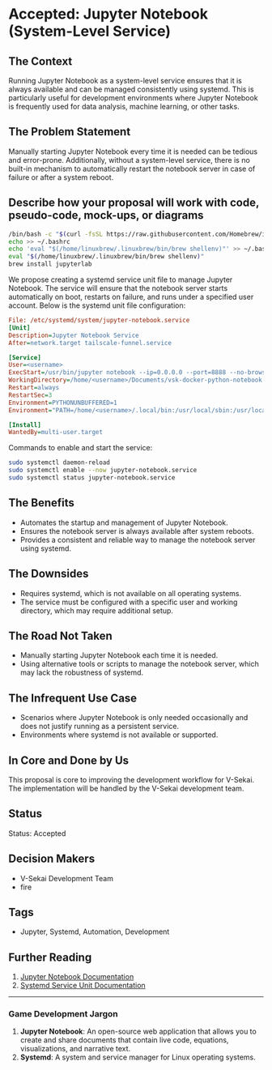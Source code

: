 # Accepted: Jupyter Notebook (System-Level Service)

## The Context

Running Jupyter Notebook as a system-level service ensures that it is always available and can be managed consistently using systemd. This is particularly useful for development environments where Jupyter Notebook is frequently used for data analysis, machine learning, or other tasks.

## The Problem Statement

Manually starting Jupyter Notebook every time it is needed can be tedious and error-prone. Additionally, without a system-level service, there is no built-in mechanism to automatically restart the notebook server in case of failure or after a system reboot.

## Describe how your proposal will work with code, pseudo-code, mock-ups, or diagrams

```bash
/bin/bash -c "$(curl -fsSL https://raw.githubusercontent.com/Homebrew/install/HEAD/install.sh)"
echo >> ~/.bashrc
echo 'eval "$(/home/linuxbrew/.linuxbrew/bin/brew shellenv)"' >> ~/.bashrc
eval "$(/home/linuxbrew/.linuxbrew/bin/brew shellenv)"
brew install jupyterlab
```

We propose creating a systemd service unit file to manage Jupyter Notebook. The service will ensure that the notebook server starts automatically on boot, restarts on failure, and runs under a specified user account. Below is the systemd unit file configuration:

```ini
File: /etc/systemd/system/jupyter-notebook.service
[Unit]
Description=Jupyter Notebook Service
After=network.target tailscale-funnel.service

[Service]
User=<username>
ExecStart=/usr/bin/jupyter notebook --ip=0.0.0.0 --port=8888 --no-browser --ServerApp.token='<password>'
WorkingDirectory=/home/<username>/Documents/vsk-docker-python-notebook
Restart=always
RestartSec=3
Environment=PYTHONUNBUFFERED=1
Environment="PATH=/home/<username>/.local/bin:/usr/local/sbin:/usr/local/bin:/usr/sbin:/usr/bin:/sbin:/bin"

[Install]
WantedBy=multi-user.target
```

Commands to enable and start the service:

```bash
sudo systemctl daemon-reload
sudo systemctl enable --now jupyter-notebook.service
sudo systemctl status jupyter-notebook.service
```

## The Benefits

- Automates the startup and management of Jupyter Notebook.
- Ensures the notebook server is always available after system reboots.
- Provides a consistent and reliable way to manage the notebook server using systemd.

## The Downsides

- Requires systemd, which is not available on all operating systems.
- The service must be configured with a specific user and working directory, which may require additional setup.

## The Road Not Taken

- Manually starting Jupyter Notebook each time it is needed.
- Using alternative tools or scripts to manage the notebook server, which may lack the robustness of systemd.

## The Infrequent Use Case

- Scenarios where Jupyter Notebook is only needed occasionally and does not justify running as a persistent service.
- Environments where systemd is not available or supported.

## In Core and Done by Us

This proposal is core to improving the development workflow for V-Sekai. The implementation will be handled by the V-Sekai development team.

## Status

Status: Accepted <!-- Draft | Proposed | Rejected | Accepted | Deprecated | Superseded by -->

## Decision Makers

- V-Sekai Development Team
- fire

## Tags

- Jupyter, Systemd, Automation, Development

## Further Reading

1. [Jupyter Notebook Documentation](https://jupyter.org/documentation)
2. [Systemd Service Unit Documentation](https://www.freedesktop.org/software/systemd/man/systemd.service.html)

---

### Game Development Jargon

1. **Jupyter Notebook**: An open-source web application that allows you to create and share documents that contain live code, equations, visualizations, and narrative text.
2. **Systemd**: A system and service manager for Linux operating systems.
